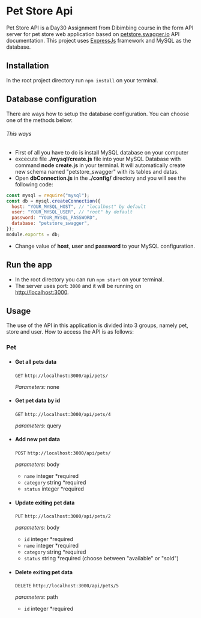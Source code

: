 # Pet Store Api
Pet Store API is a Day30 Assignment from Dibimbing course in the form API server for pet store web application based on [petstore.swagger.io](https://petstore.swagger.io/#/) API documentation. This project uses [ExpressJs](https://www.npmjs.com/package/express) framework and MySQL as the database.

## Installation
In the root project directory run `npm install` on your terminal.


## Database configuration
There are ways how to setup the database configuration. You can choose one of the methods below:

###### This ways
- First of all you have to do is install MySQL database on your computer 
- excecute file **./mysql/create.js** file into your MySQL Database with command **node create.js** in your terminal. It will automatically create new schema named "petstore_swagger" with its tables and datas.
- Open **dbConnection.js** in the **./config/** directory and you will see the following code:

```javascript
const mysql = require("mysql");
const db = mysql.createConnection({
  host: "YOUR_MYSQL_HOST", // "localhost" by default
  user: "YOUR_MYSQL_USER", // "root" by default
  password: "YOUR_MYSQL_PASSWORD",
  database: "petstore_swagger",
});
module.exports = db;
```
- Change value of **host**, **user** and **password** to your MySQL configuration.

## Run the app
- In the root directory you can run `npm start` on your terminal.
- The server uses port: `3000` and it will be running on [http://localhost:3000](http://localhost:3000).

## Usage
The use of the API in this application is divided into 3 groups, namely pet, store and user. How to access the API is as follows:

### Pet
- #### Get all pets data
  `GET` `http://localhost:3000/api/pets/`

  *Parameters:* none
- #### Get pet data by id
  `GET` `http://localhost:3000/api/pets/4`

  *parameters:* query
- #### Add new pet data
  `POST` `http://localhost:3000/api/pets/`

  *parameters:* body
  - `name` integer *required
  - `category` string *required
  - `status` integer *required

- #### Update exiting pet data
  `PUT` `http://localhost:3000/api/pets/2`

  *parameters:* body
  - `id` integer *required
  - `name` integer *required 
  - `category` string *required
  - `status` string *required (choose between "available" or "sold")

- #### Delete exiting pet data
  `DELETE` `http://localhost:3000/api/pets/5`

  *parameters:* path
  - `id` integer *required